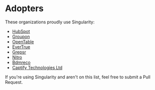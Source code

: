 # Adopters

These organizations proudly use Singularity:

- [HubSpot](http://www.hubspot.com/)
- [Groupon](http://www.groupon.com/)
- [OpenTable](http://www.opentable.com/)
- [EverTrue](http://www.evertrue.com/)
- [Grepsr](http://www.grepsr.com/)
- [Nitro](http://www.gonitro.com/)
- [Bdmreco](https://bdmreco.io/)
- [Captify Technologies Ltd](https://www.captifytechnologies.com/)

If you're using Singularity and aren't on this list, feel free to submit a Pull Request.
